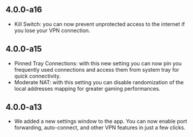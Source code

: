 ## 4.0.0-a16
- Kill Switch: you can now prevent unprotected access to the internet if you lose your VPN connection.

## 4.0.0-a15
- Pinned Tray Connections: with this new setting you can now pin you frequently used connections and access them from system tray for quick connectivity.
- Moderate NAT: with this setting you can disable randomization of the local addresses mapping for greater gaming performances.

## 4.0.0-a13
- We added a new settings window to the app. You can now enable port forwarding, auto-connect, and other VPN features in just a few clicks.
